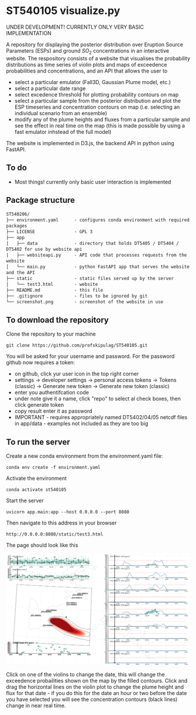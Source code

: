 # ST540105 visualize.py
UNDER DEVELOPMENT! CURRENTLY ONLY VERY BASIC IMPLEMENTATION

A repository for displaying the posterior distribution over Eruption Source Parameters (ESPs) and ground $SO_2$ concentrations in an interactive website. The respository consists of a website that visualises the probability distributions as time series of violin plots and maps of exceedence probabilities and concentrations, and an API that allows the user to 
 * select a particular emulator (Fall3D, Gaussian Plume model, etc.) 
 * select a particular date range 
 * select excedence threshold for plotting probability contours on map
 * select a particular sample from the posterior distribution and plot the ESP timeseries and concentration contours on map (i.e. selecting an individual scenario from an ensemble)
 * modify any of the plume heights and fluxes from a particular sample and see the effect in real time on the map (this is made possible by using a fast emulator inhstead of the full model)

The website is implemented in D3.js, the backend API in python using FastAPI.  

## To do
 * Most things! currently only basic user interaction is implemented
 
## Package structure


    ST540206/
    ├── environment.yaml      - configures conda environment with required packages
    ├── LICENSE               - GPL 3
    ├── app                   
    |   ├── data              - directory that holds DT5405 / DT5404 / DT5402 for use by website api
    |   ├── websiteapi.py     - API code that processes requests from the website
    │   └── main.py           - python FastAPI app that serves the website and the API
    ├── static                - static files served up by the server
    │   └── test3.html        - website
    ├── README.md             - this file
    ├── .gitignore            - files to be ignored by git
    └── screenshot.png        - screenshot of the website in use


## To download the repository
Clone the repository to your machine

    git clone https://github.com/profskipulag/ST540105.git

You will be asked for your username and password. For the password github now requires a token:
- on github, click yur user icon in the top right corner
- settings -> developer settings -> personal access tokens -> Tokens (classic) -> Generate new token -> Generate new token (classic) 
- enter you authentifcation code
- under note give it a name, click "repo" to select al check boxes, then click generate token
- copy result enter it as password
- IMPORTANT - requires appropriately named DT5402/04/05 netcdf files in app/data - examples not included as they are too big

## To run the server
Create a new conda environment from the environment.yaml file:

    conda env create -f environment.yaml

Activate the environment

    conda activate st540105
    
Start the server

    uvicorn app.main:app --host 0.0.0.0 --port 8080
    
Then navigate to this address in your browser

    http://0.0.0.0:8080/static/test3.html

The page should look like this

![alt text](screenshot.png "Title")

Click on one of the violins to change the date, this will change the exceedence probailities shown on the map by the filled contours. Click and drag the horizontal lines on the violin plot to change the plume height and flux for that date - if you do this for the date an hour or two before the date you have selected you will see the concentration contours (black lines) change in near real time.